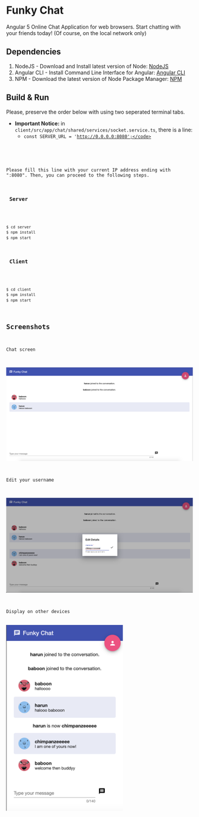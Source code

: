 # Funky Chat

Angular 5 Online Chat Application for web browsers. Start chatting with your friends today! (Of course, on the local network only)

## Dependencies

1. NodeJS - Download and Install latest version of Node: [NodeJS](https://nodejs.org/en/)
2. Angular CLI - Install Command Line Interface for Angular: [Angular CLI](https://cli.angular.io/)
3. NPM - Download the latest version of Node Package Manager: [NPM](https://www.npmjs.com/)

## Build & Run

Please, preserve the order below with using two seperated terminal tabs.

* <b> Important Notice: </b> in <code>client/src/app/chat/shared/services/socket.service.ts</code>, there is a line:
  * <code>const SERVER_URL = 'http://0.0.0.0:8080';</code>

Please fill this line with your current IP address ending with ":8080". Then, you can proceed to the following steps.

<h3> Server </h3>

```bash
$ cd server
$ npm install
$ npm start
```

<h3> Client </h3>

```bash
$ cd client
$ npm install
$ npm start
```

## Screenshots

Chat screen

![first](assets/first.png)

Edit your username

![edit](assets/edit.png)

Display on other devices

<img src="assets/phone.png" alt="phone" height="500">
